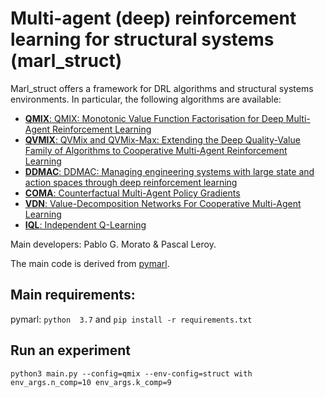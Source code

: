 # Multi-agent (deep) reinforcement learning for structural systems (marl_struct)

Marl_struct offers a framework for DRL algorithms and structural systems environments. In particular, the following algorithms are available:
- [**QMIX**: QMIX: Monotonic Value Function Factorisation for Deep Multi-Agent Reinforcement Learning](https://arxiv.org/abs/1803.11485)
- [**QVMIX**: QVMix and QVMix-Max: Extending the Deep Quality-Value Family of Algorithms to Cooperative Multi-Agent Reinforcement Learning](https://arxiv.org/abs/2012.12062)
- [**DDMAC**: DDMAC: Managing engineering systems with large state and action spaces through deep reinforcement learning](https://arxiv.org/abs/1811.02052)
- [**COMA**: Counterfactual Multi-Agent Policy Gradients](https://arxiv.org/abs/1705.08926)
- [**VDN**: Value-Decomposition Networks For Cooperative Multi-Agent Learning](https://arxiv.org/abs/1706.05296) 
- [**IQL**: Independent Q-Learning](https://arxiv.org/abs/1511.08779)

Main developers: Pablo G. Morato & Pascal Leroy.

The main code is derived from [pymarl](https://github.com/oxwhirl/pymarl).

## Main requirements:
pymarl:
`python  3.7`
and
`pip install -r requirements.txt` 

## Run an experiment 

```shell
python3 main.py --config=qmix --env-config=struct with env_args.n_comp=10 env_args.k_comp=9
```

